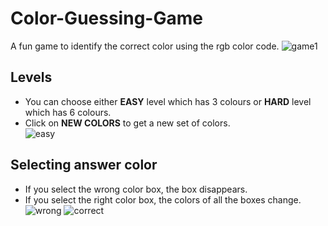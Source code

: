 # Color-Guessing-Game
A fun game to identify the correct color using the rgb color code.
![game1](https://user-images.githubusercontent.com/63976255/125963049-bd761a0e-f1ca-4d3a-b619-18b058535d67.png)
## Levels
* You can choose either **EASY** level which has 3 colours or **HARD** level which has 6 colours.
* Click on **NEW COLORS** to get a new set of colors.<br>
![easy](https://user-images.githubusercontent.com/63976255/125963592-74135f99-9635-45b5-b739-f1be22f08250.png)
## Selecting answer color
- If you select the wrong color box, the box disappears.
- If you select the right color box, the colors of all the boxes change.
![wrong](https://user-images.githubusercontent.com/63976255/125943461-39d5492b-ca59-4036-8f1a-928380b6af1f.png)
![correct](https://user-images.githubusercontent.com/63976255/125963651-f294f7ad-0138-4b1b-935b-33d3698cecea.png)

